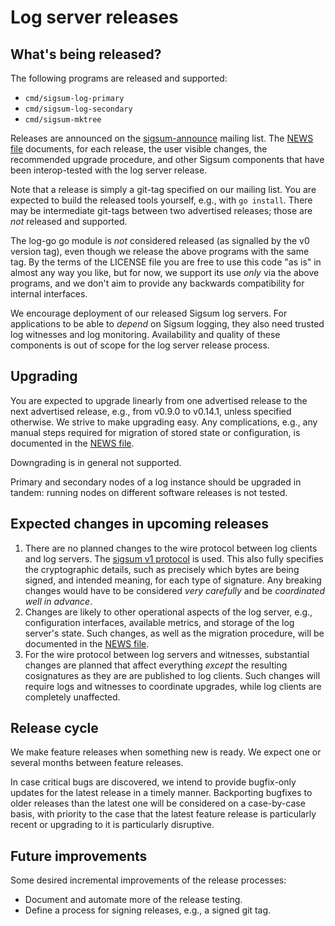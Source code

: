 # Log server releases

## What's being released?

The following programs are released and supported:

  - `cmd/sigsum-log-primary`
  - `cmd/sigsum-log-secondary`
  - `cmd/sigsum-mktree`

Releases are announced on the [sigsum-announce][] mailing list. The
[NEWS file](./NEWS) documents, for each release, the user visible
changes, the recommended upgrade procedure, and other Sigsum
components that have been interop-tested with the log server release.

Note that a release is simply a git-tag specified on our mailing list.
You are expected to build the released tools yourself, e.g., with `go
install`. There may be intermediate git-tags between two advertised
releases; those are *not* released and supported.

The log-go go module is *not* considered released (as signalled by
the v0 version tag), even though we release the above programs with
the same tag. By the terms of the LICENSE file you are free to use
this code "as is" in almost any way you like, but for now, we
support its use *only* via the above programs, and we don't aim to
provide any backwards compatibility for internal interfaces.

We encourage deployment of our released Sigsum log servers. For
applications to be able to *depend* on Sigsum logging, they also need
trusted log witnesses and log monitoring. Availability and quality of
these components is out of scope for the log server release process.

[sigsum-announce]: https://lists.glasklarteknik.se/mailman3/postorius/lists/sigsum-announce.lists.sigsum.org/

## Upgrading

You are expected to upgrade linearly from one advertised release to
the next advertised release, e.g., from v0.9.0 to v0.14.1, unless
specified otherwise. We strive to make upgrading easy. Any
complications, e.g., any manual steps required for migration of stored
state or configuration, is documented in the [NEWS file](./NEWS).

Downgrading is in general not supported.

Primary and secondary nodes of a log instance should be upgraded in
tandem: running nodes on different software releases is not tested.

## Expected changes in upcoming releases

  1. There are no planned changes to the wire protocol between log
     clients and log servers. The [sigsum v1 protocol][] is used. This
     also fully specifies the cryptographic details, such as precisely
     which bytes are being signed, and intended meaning, for each type
     of signature. Any breaking changes would have to be considered
     *very carefully* and be *coordinated well in advance*.
  2. Changes are likely to other operational aspects of the log
     server, e.g., configuration interfaces, available metrics, and
     storage of the log server's state. Such changes, as well as the
     migration procedure, will be documented in the [NEWS file](./NEWS).
  3. For the wire protocol between log servers and witnesses,
     substantial changes are planned that affect everything *except*
     the resulting cosignatures as they are are published to log
     clients. Such changes will require logs and witnesses to
     coordinate upgrades, while log clients are completely unaffected.

[sigsum v1 protocol]: https://git.glasklar.is/sigsum/project/documentation/-/blob/main/log.md

## Release cycle

We make feature releases when something new is ready. We expect one or
several months between feature releases.

In case critical bugs are discovered, we intend to provide bugfix-only
updates for the latest release in a timely manner. Backporting
bugfixes to older releases than the latest one will be considered on a
case-by-case basis, with priority to the case that the latest feature
release is particularly recent or upgrading to it is particularly
disruptive.

## Future improvements

Some desired incremental improvements of the release processes:

  - Document and automate more of the release testing.
  - Define a process for signing releases, e.g., a signed git tag.
